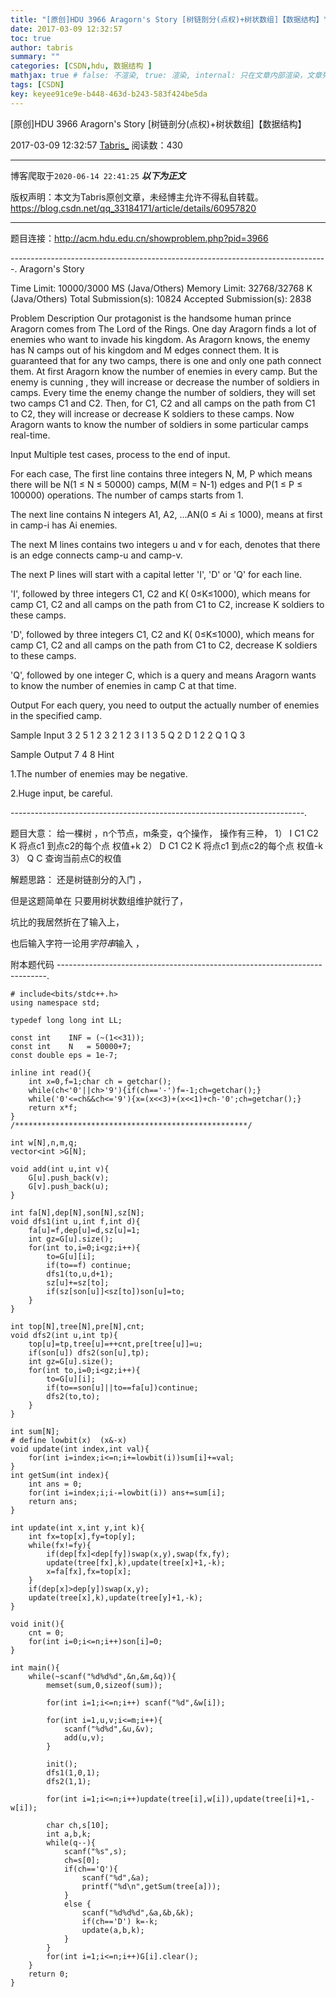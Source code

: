 ```yaml
---
title: "[原创]HDU 3966 Aragorn's Story [树链剖分(点权)+树状数组]【数据结构】"
date: 2017-03-09 12:32:57
toc: true
author: tabris
summary: ""
categories: [CSDN,hdu, 数据结构 ]
mathjax: true # false: 不渲染, true: 渲染, internal: 只在文章内部渲染，文章列表中不渲染
tags: [CSDN]
key: keyee91ce9e-b448-463d-b243-583f424be5da
---
```


[原创]HDU 3966 Aragorn's Story [树链剖分(点权)+树状数组]【数据结构】

2017-03-09 12:32:57  [Tabris_](https://me.csdn.net/qq_33184171) 阅读数：430

---

博客爬取于`2020-06-14 22:41:25`
***以下为正文***

版权声明：本文为Tabris原创文章，未经博主允许不得私自转载。
https://blog.csdn.net/qq_33184171/article/details/60957820

<!-- more -->

---

题目连接：http://acm.hdu.edu.cn/showproblem.php?pid=3966

-------------------------------------------------------------------------------.
Aragorn's Story

Time Limit: 10000/3000 MS (Java/Others)    Memory Limit: 32768/32768 K (Java/Others)
Total Submission(s): 10824    Accepted Submission(s): 2838


Problem Description
Our protagonist is the handsome human prince Aragorn comes from The Lord of the Rings. One day Aragorn finds a lot of enemies who want to invade his kingdom. As Aragorn knows, the enemy has N camps out of his kingdom and M edges connect them. It is guaranteed that for any two camps, there is one and only one path connect them. At first Aragorn know the number of enemies in every camp. But the enemy is cunning , they will increase or decrease the number of soldiers in camps. Every time the enemy change the number of soldiers, they will set two camps C1 and C2. Then, for C1, C2 and all camps on the path from C1 to C2, they will increase or decrease K soldiers to these camps. Now Aragorn wants to know the number of soldiers in some particular camps real-time.
 

Input
Multiple test cases, process to the end of input.

For each case, The first line contains three integers N, M, P which means there will be N(1 ≤ N ≤ 50000) camps, M(M = N-1) edges and P(1 ≤ P ≤ 100000) operations. The number of camps starts from 1.

The next line contains N integers A1, A2, ...AN(0 ≤ Ai ≤ 1000), means at first in camp-i has Ai enemies.

The next M lines contains two integers u and v for each, denotes that there is an edge connects camp-u and camp-v.

The next P lines will start with a capital letter 'I', 'D' or 'Q' for each line.

'I', followed by three integers C1, C2 and K( 0≤K≤1000), which means for camp C1, C2 and all camps on the path from C1 to C2, increase K soldiers to these camps.

'D', followed by three integers C1, C2 and K( 0≤K≤1000), which means for camp C1, C2 and all camps on the path from C1 to C2, decrease K soldiers to these camps.

'Q', followed by one integer C, which is a query and means Aragorn wants to know the number of enemies in camp C at that time.
 

Output
For each query, you need to output the actually number of enemies in the specified camp.
 

Sample Input
3 2 5
1 2 3
2 1
2 3
I 1 3 5
Q 2
D 1 2 2
Q 1 
Q 3
 

Sample Output
7
4
8
Hint

1.The number of enemies may be negative.

2.Huge input, be careful. 

-------------------------------------------------------------------------.

题目大意： 
给一棵树 ，n个节点，m条变，q个操作，
操作有三种，
1） I  C1 C2 K 将点c1 到点c2的每个点 权值+k 
2） D C1 C2 K 将点c1 到点c2的每个点 权值-k
3） Q C   查询当前点C的权值



解题思路：
还是树链剖分的入门 ，

但是这题简单在 只要用树状数组维护就行了，

坑比的我居然折在了输入上，

也后输入字符一论用$字符串%s$输入 ，

附本题代码
---------------------------------------------------------------------------.
```
# include<bits/stdc++.h>
using namespace std;

typedef long long int LL;

const int    INF = (~(1<<31));
const int    N   = 50000+7;
const double eps = 1e-7;

inline int read(){
    int x=0,f=1;char ch = getchar();
    while(ch<'0'||ch>'9'){if(ch=='-')f=-1;ch=getchar();}
    while('0'<=ch&&ch<='9'){x=(x<<3)+(x<<1)+ch-'0';ch=getchar();}
    return x*f;
}
/****************************************************/

int w[N],n,m,q;
vector<int >G[N];

void add(int u,int v){
    G[u].push_back(v);
    G[v].push_back(u);
}

int fa[N],dep[N],son[N],sz[N];
void dfs1(int u,int f,int d){
    fa[u]=f,dep[u]=d,sz[u]=1;
    int gz=G[u].size();
    for(int to,i=0;i<gz;i++){
        to=G[u][i];
        if(to==f) continue;
        dfs1(to,u,d+1);
        sz[u]+=sz[to];
        if(sz[son[u]]<sz[to])son[u]=to;
    }
}

int top[N],tree[N],pre[N],cnt;
void dfs2(int u,int tp){
    top[u]=tp,tree[u]=++cnt,pre[tree[u]]=u;
    if(son[u]) dfs2(son[u],tp);
    int gz=G[u].size();
    for(int to,i=0;i<gz;i++){
        to=G[u][i];
        if(to==son[u]||to==fa[u])continue;
        dfs2(to,to);
    }
}

int sum[N];
# define lowbit(x)  (x&-x)
void update(int index,int val){
    for(int i=index;i<=n;i+=lowbit(i))sum[i]+=val;
}
int getSum(int index){
    int ans = 0;
    for(int i=index;i;i-=lowbit(i)) ans+=sum[i];
    return ans;
}

int update(int x,int y,int k){
    int fx=top[x],fy=top[y];
    while(fx!=fy){
        if(dep[fx]<dep[fy])swap(x,y),swap(fx,fy);
        update(tree[fx],k),update(tree[x]+1,-k);
        x=fa[fx],fx=top[x];
    }
    if(dep[x]>dep[y])swap(x,y);
    update(tree[x],k),update(tree[y]+1,-k);
}

void init(){
    cnt = 0;
    for(int i=0;i<=n;i++)son[i]=0;
}

int main(){
    while(~scanf("%d%d%d",&n,&m,&q)){
        memset(sum,0,sizeof(sum));

        for(int i=1;i<=n;i++) scanf("%d",&w[i]);

        for(int i=1,u,v;i<=m;i++){
            scanf("%d%d",&u,&v);
            add(u,v);
        }
        
        init();
        dfs1(1,0,1);
        dfs2(1,1);
        
        for(int i=1;i<=n;i++)update(tree[i],w[i]),update(tree[i]+1,-w[i]);

        char ch,s[10];
        int a,b,k;
        while(q--){
            scanf("%s",s);
            ch=s[0];
            if(ch=='Q'){
                scanf("%d",&a);
                printf("%d\n",getSum(tree[a]));
            }
            else {
                scanf("%d%d%d",&a,&b,&k);
                if(ch=='D') k=-k;
                update(a,b,k);
            }
        }
        for(int i=1;i<=n;i++)G[i].clear();
    }
    return 0;
}
```
